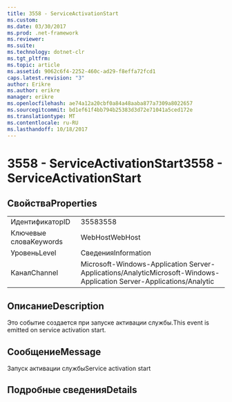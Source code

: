 ```yaml
---
title: 3558 - ServiceActivationStart
ms.custom: 
ms.date: 03/30/2017
ms.prod: .net-framework
ms.reviewer: 
ms.suite: 
ms.technology: dotnet-clr
ms.tgt_pltfrm: 
ms.topic: article
ms.assetid: 9062c6f4-2252-460c-ad29-f8effa72fcd1
caps.latest.revision: "3"
author: Erikre
ms.author: erikre
manager: erikre
ms.openlocfilehash: ae74a12a20cbf0a84a48aaba877a7309a8022657
ms.sourcegitcommit: bd1ef61f4bb794b25383d3d72e71041a5ced172e
ms.translationtype: MT
ms.contentlocale: ru-RU
ms.lasthandoff: 10/18/2017
---
```

# <a name="3558---serviceactivationstart"></a><span data-ttu-id="ba76d-102">3558 - ServiceActivationStart</span><span class="sxs-lookup"><span data-stu-id="ba76d-102">3558 - ServiceActivationStart</span></span>
## <a name="properties"></a><span data-ttu-id="ba76d-103">Свойства</span><span class="sxs-lookup"><span data-stu-id="ba76d-103">Properties</span></span>  
  
|||  
|-|-|  
|<span data-ttu-id="ba76d-104">Идентификатор</span><span class="sxs-lookup"><span data-stu-id="ba76d-104">ID</span></span>|<span data-ttu-id="ba76d-105">3558</span><span class="sxs-lookup"><span data-stu-id="ba76d-105">3558</span></span>|  
|<span data-ttu-id="ba76d-106">Ключевые слова</span><span class="sxs-lookup"><span data-stu-id="ba76d-106">Keywords</span></span>|<span data-ttu-id="ba76d-107">WebHost</span><span class="sxs-lookup"><span data-stu-id="ba76d-107">WebHost</span></span>|  
|<span data-ttu-id="ba76d-108">Уровень</span><span class="sxs-lookup"><span data-stu-id="ba76d-108">Level</span></span>|<span data-ttu-id="ba76d-109">Сведения</span><span class="sxs-lookup"><span data-stu-id="ba76d-109">Information</span></span>|  
|<span data-ttu-id="ba76d-110">Канал</span><span class="sxs-lookup"><span data-stu-id="ba76d-110">Channel</span></span>|<span data-ttu-id="ba76d-111">Microsoft-Windows-Application Server-Applications/Analytic</span><span class="sxs-lookup"><span data-stu-id="ba76d-111">Microsoft-Windows-Application Server-Applications/Analytic</span></span>|  
  
## <a name="description"></a><span data-ttu-id="ba76d-112">Описание</span><span class="sxs-lookup"><span data-stu-id="ba76d-112">Description</span></span>  
 <span data-ttu-id="ba76d-113">Это событие создается при запуске активации службы.</span><span class="sxs-lookup"><span data-stu-id="ba76d-113">This event is emitted on service activation start.</span></span>  
  
## <a name="message"></a><span data-ttu-id="ba76d-114">Сообщение</span><span class="sxs-lookup"><span data-stu-id="ba76d-114">Message</span></span>  
 <span data-ttu-id="ba76d-115">Запуск активации службы</span><span class="sxs-lookup"><span data-stu-id="ba76d-115">Service activation start</span></span>  
  
## <a name="details"></a><span data-ttu-id="ba76d-116">Подробные сведения</span><span class="sxs-lookup"><span data-stu-id="ba76d-116">Details</span></span>
